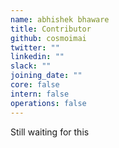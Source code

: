 ```yaml
---
name: abhishek bhaware
title: Contributor
github: cosmoimai
twitter: ""
linkedin: ""
slack: ""
joining_date: ""
core: false
intern: false
operations: false
---
```


Still waiting for this
